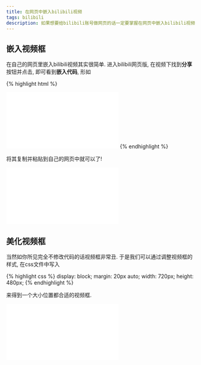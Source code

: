 ```yaml
---
title: 在网页中嵌入bilibili视频
tags: bilibili
description: 如果想要给bilibili账号做网页的话一定要掌握在网页中嵌入bilibili视频的知识. 这篇文章旨在介绍如何嵌入视频以及如何调整样式使得嵌入的视频框可以一看.
---
```


## 嵌入视频框

在自己的网页里嵌入bilibili视频其实很简单. 进入bilibili网页版, 在视频下找到**分享**按钮并点击, 即可看到**嵌入代码**, 形如

{% highlight html %}
<iframe src="//player.bilibili.com/player.html?aid=68945658&cid=119490508&page=1" scrolling="no" border="0" frameborder="no" framespacing="0" allowfullscreen="true"></iframe>
{% endhighlight %}

将其复制并粘贴到自己的网页中就可以了!
<iframe src="//player.bilibili.com/player.html?aid=68945658&cid=119490508&page=1" scrolling="no" border="0" frameborder="no" framespacing="0" allowfullscreen="true"></iframe>

## 美化视频框

当然如你所见完全不修改代码的话视频框非常丑. 于是我们可以通过调整视频框的样式, 在css文件中写入

{% highlight css %}
display: block;
margin: 20px auto;
width: 720px;
height: 480px;
{% endhighlight %}

来得到一个大小位置都合适的视频框.

<iframe src="//player.bilibili.com/player.html?aid=68945658&cid=119490508&page=1" scrolling="no" border="0" frameborder="no" framespacing="0" allowfullscreen="true" class="bilibili"></iframe>
